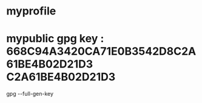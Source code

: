 # myprofile
# mypublic gpg key : 668C94A3420CA71E0B3542D8C2A61BE4B02D21D3 C2A61BE4B02D21D3

gpg --full-gen-key
